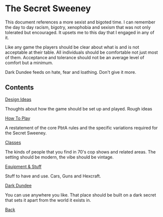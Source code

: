 # The Secret Sweeney

This document references a more sexist and bigoted time. I can remember the day to day racism, bigotry, xenophobia and sexism that was not only tolerated but encouraged. It upsets me to this day that I engaged in any of it. 

Like any game the players should be clear about what is and is not acceptable at their table. All individuals should be comfortable not just most of them. Acceptance and tolerance should not be an average level of comfort but a minimum. 

Dark Dundee feeds on hate, fear and loathing. Don't give it more.


## Contents

[Design Ideas](DesignIdeas/index)

Thoughts about how the game should be set up and played. Rough ideas

[How To Play](HowToPlayer/index)

A restatement of the core PbtA rules and the specific variations required for the Secret Sweeney.

[Classes](Classes/index)

The kinds of people that you find in 70's cop shows and related areas. The setting should be modern, the vibe should be vintage.

[Equipment & Stuff](Equipment/index)

Stuff to have and use. Cars, Guns and Hexcraft.

[Dark Dundee](DarkDundee/index)

You can use anywhere you like. That place should be built on a dark secret that sets it apart from the world it exists in.

[Back](../index)